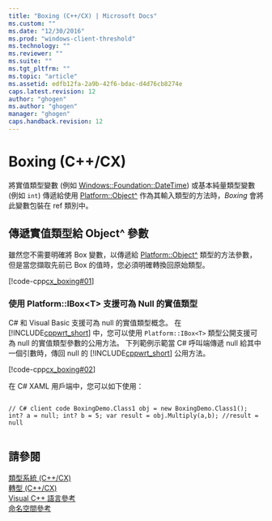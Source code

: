 ```yaml
---
title: "Boxing (C++/CX) | Microsoft Docs"
ms.custom: ""
ms.date: "12/30/2016"
ms.prod: "windows-client-threshold"
ms.technology: ""
ms.reviewer: ""
ms.suite: ""
ms.tgt_pltfrm: ""
ms.topic: "article"
ms.assetid: edfb12fa-2a9b-42f6-bdac-d4d76cb8274e
caps.latest.revision: 12
author: "ghogen"
ms.author: "ghogen"
manager: "ghogen"
caps.handback.revision: 12
---
```

# Boxing (C++/CX)
將實值類型變數 \(例如 [Windows::Foundation::DateTime](http://msdn.microsoft.com/library/windows/apps/windows.foundation.datetime.aspx)\) 或基本純量類型變數 \(例如 `int`\) 傳遞給使用 [Platform::Object^](../cppcx/platform-object-class.md) 作為其輸入類型的方法時，*Boxing* 會將此變數包裝在 ref 類別中。  
  
## 傳遞實值類型給 Object^ 參數  
 雖然您不需要明確將 Box 變數，以傳遞給 [Platform::Object^](../cppcx/platform-object-class.md) 類型的方法參數，但是當您擷取先前已 Box 的值時，您必須明確轉換回原始類型。  
  
 [!code-cpp[cx_boxing#01](../snippets/cpp/VS_Snippets_Misc/cx_boxing/cpp/class1.cpp#01)]  
  
### 使用 Platform::IBox\<T\> 支援可為 Null 的實值類型  
 C\# 和 Visual Basic 支援可為 null 的實值類型概念。 在 [!INCLUDE[cppwrt_short](../cppcx/includes/cppwrt-short-md.md)] 中，您可以使用 `Platform::IBox<T>` 類型公開支援可為 null 的實值類型參數的公用方法。 下列範例示範當 C\# 呼叫端傳遞 null 給其中一個引數時，傳回 null 的 [!INCLUDE[cppwrt_short](../cppcx/includes/cppwrt-short-md.md)] 公用方法。  
  
 [!code-cpp[cx_boxing#02](../snippets/cpp/VS_Snippets_Misc/cx_boxing/cpp/class1.h#02)]  
  
 在 C\# XAML 用戶端中，您可以如下使用：  
  
```  
  
// C# client code BoxingDemo.Class1 obj = new BoxingDemo.Class1(); int? a = null; int? b = 5; var result = obj.Multiply(a,b); //result = null  
  
```  
  
## 請參閱  
 [類型系統 \(C\+\+\/CX\)](../cppcx/type-system-c-cx.md)   
 [轉型 \(C\+\+\/CX\)](../cppcx/casting-c-cx.md)   
 [Visual C\+\+ 語言參考](../cppcx/visual-c-language-reference-c-cx.md)   
 [命名空間參考](../cppcx/namespaces-reference-c-cx.md)